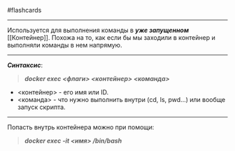 #flashcards
***
Используется для выполнения команды в ***уже запущенном*** [[Контейнер]]. Похожа на то, как если бы мы заходили в контейнер и выполняли команды в нем напрямую.
***
***Синтаксис***:
>***docker exec <флаги> <контейнер> <команда>***
- <контейнер> - его имя или ID.
- <команда> - что нужно выполнить внутри (cd, ls, pwd...) или вообще запуск скрипта.
***
Попасть внутрь контейнера можно при помощи:
>***docker exec -it <имя> /bin/bash***
<!--SR:!2025-09-29,3,250-->